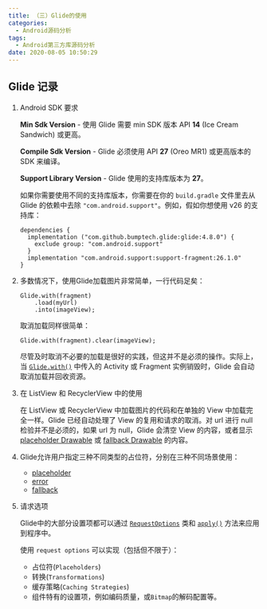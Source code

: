 ```yaml
---
title: （三）Glide的使用
categories:
  - Android源码分析
tags:
  - Android第三方库源码分析
date: 2020-08-05 10:50:29
---
```


## Glide 记录

1. Android SDK 要求 

   **Min Sdk Version** - 使用 Glide 需要 min SDK 版本 API **14** (Ice Cream Sandwich) 或更高。

   **Compile Sdk Version** - Glide 必须使用 API **27** (Oreo MR1) 或更高版本的 SDK 来编译。

   **Support Library Version** - Glide 使用的支持库版本为 **27**。

   如果你需要使用不同的支持库版本，你需要在你的 `build.gradle` 文件里去从 Glide 的依赖中去除 `"com.android.support"`。例如，假如你想使用 v26 的支持库：

   ```
   dependencies {
     implementation ("com.github.bumptech.glide:glide:4.8.0") {
       exclude group: "com.android.support"
     }
     implementation "com.android.support:support-fragment:26.1.0"
   }
   ```

2. 多数情况下，使用Glide加载图片非常简单，一行代码足矣：

   ```
   Glide.with(fragment)
       .load(myUrl)
       .into(imageView);
   ```

   取消加载同样很简单：

   ```
   Glide.with(fragment).clear(imageView);
   ```

   尽管及时取消不必要的加载是很好的实践，但这并不是必须的操作。实际上，当 [`Glide.with()`](https://muyangmin.github.io/glide-docs-cn/javadocs/400/com/bumptech/glide/Glide.html#with-android.app.Fragment-) 中传入的 Activity 或 Fragment 实例销毁时，Glide 会自动取消加载并回收资源。  

3. 在 ListView 和 RecyclerView 中的使用

   在 ListView 或 RecyclerView 中加载图片的代码和在单独的 View 中加载完全一样。Glide 已经自动处理了 View 的复用和请求的取消。对 url 进行 null 检验并不是必须的，如果 url 为 null，Glide 会清空 View 的内容，或者显示 [placeholder Drawable](https://muyangmin.github.io/glide-docs-cn/javadocs/400/com/bumptech/glide/request/RequestOptions.html#placeholder-int-) 或 [fallback Drawable](https://muyangmin.github.io/glide-docs-cn/javadocs/400/com/bumptech/glide/request/RequestOptions.html#fallback-int-) 的内容。

4. Glide允许用户指定三种不同类型的占位符，分别在三种不同场景使用：

   - [placeholder](https://muyangmin.github.io/glide-docs-cn/javadocs/400/com/bumptech/glide/request/RequestOptions.html#placeholder-int-)
   - [error](https://muyangmin.github.io/glide-docs-cn/javadocs/400/com/bumptech/glide/request/RequestOptions.html#error-int-)
   - [fallback](https://muyangmin.github.io/glide-docs-cn/javadocs/400/com/bumptech/glide/request/RequestOptions.html#fallback-int-)

5. 请求选项

   Glide中的大部分设置项都可以通过 [`RequestOptions`](https://muyangmin.github.io/glide-docs-cn/javadocs/400/com/bumptech/glide/request/RequestOptions.html) 类和 [`apply()`](https://muyangmin.github.io/glide-docs-cn/javadocs/400/com/bumptech/glide/RequestBuilder.html#apply-com.bumptech.glide.request.RequestOptions-) 方法来应用到程序中。

   使用 `request options` 可以实现（包括但不限于）：

   - 占位符(`Placeholders`)
   - 转换(`Transformations`)
   - 缓存策略(`Caching Strategies`)
   - 组件特有的设置项，例如编码质量，或`Bitmap`的解码配置等。 
